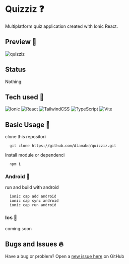# Quizziz ❓
Multiplatform quiz application created with Ionic React.

## Preview 📸
![quizziz](https://github.com/Alamabd/quizziz/assets/115331322/34d06ec7-d9f9-4bfc-910c-2e024954318a)

## Status
Nothing

## Tech used 🚀
![Ionic](https://img.shields.io/badge/Ionic-%233880FF.svg?style=for-the-badge&logo=Ionic&logoColor=white)
![React](https://img.shields.io/badge/react-%2320232a.svg?style=for-the-badge&logo=react&logoColor=%2361DAFB)
![TailwindCSS](https://img.shields.io/badge/tailwindcss-%2338B2AC.svg?style=for-the-badge&logo=tailwind-css&logoColor=white)
![TypeScript](https://img.shields.io/badge/typescript-%23007ACC.svg?style=for-the-badge&logo=typescript&logoColor=white)
![Vite](https://img.shields.io/badge/vite-%23646CFF.svg?style=for-the-badge&logo=vite&logoColor=white)

## Basic Usage 📝
clone this repositori
``` 
  git clone https://github.com/Alamabd/quizziz.git
```
Install module or dependenci
```
  npm i
```

### Android 📱
run and build with android
```
  ionic cap add android
  ionic cap sync android
  ionic cap run android
```

### Ios 📱
coming soon

## Bugs and Issues 🔥
Have a bug or problem? Open a [new issue here](https://github.com/Alamabd/quizziz/issues) on GitHub
